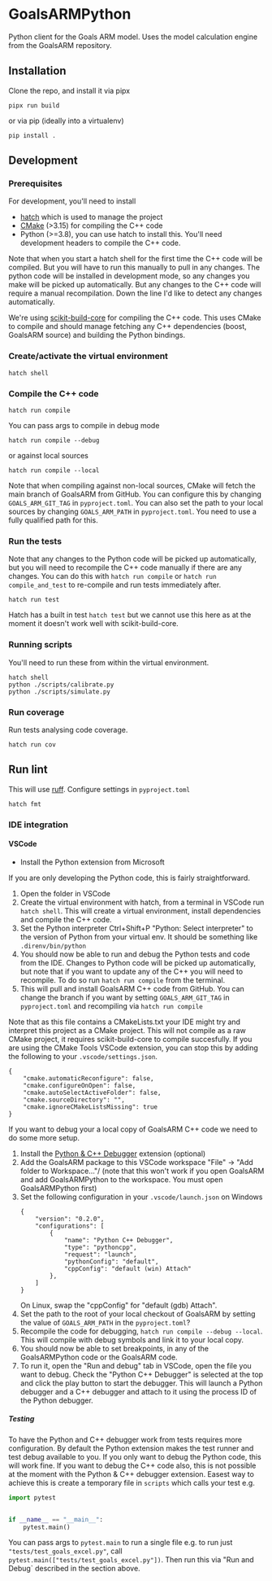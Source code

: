 # GoalsARMPython
Python client for the Goals ARM model. Uses the model calculation engine from the GoalsARM repository.

## Installation
Clone the repo, and install it via pipx
```console
pipx run build
```

or via pip (ideally into a virtualenv)
```console
pip install .
```

## Development

### Prerequisites

For development, you'll need to install
* [hatch](https://hatch.pypa.io/latest/) which is used to manage the project
* [CMake](https://cmake.org/) (>3.15) for compiling the C++ code
* Python (>=3.8), you can use hatch to install this. You'll need development headers to compile the C++ code.

Note that when you start a hatch shell for the first time the C++ code will be compiled. But you will have to run this manually to pull in any changes. The python code will be installed in development mode, so any changes you make will be picked up automatically. But any changes to the C++ code will require a manual recompilation. Down the line I'd like to detect any changes automatically.

We're using [scikit-build-core](https://scikit-build-core.readthedocs.io/en/stable/index.html) for compiling the C++ code. This uses CMake to compile and should manage fetching any C++ dependencies (boost, GoalsARM source) and building the Python bindings.

### Create/activate the virtual environment

```console
hatch shell
```

### Compile the C++ code

```console
hatch run compile
```

You can pass args to compile in debug mode

```console
hatch run compile --debug
```

or against local sources

```console
hatch run compile --local
```

Note that when compiling against non-local sources, CMake will fetch the main branch of GoalsARM from GitHub. You can configure this by changing `GOALS_ARM_GIT_TAG` in `pyproject.toml`. You can also set the path to your local sources by changing `GOALS_ARM_PATH` in `pyproject.toml`. You need to use a fully qualified path for this.

### Run the tests

Note that any changes to the Python code will be picked up automatically, but you will need to recompile the C++ code manually if there are any changes. You can do this with `hatch run compile` or `hatch run compile_and_test` to re-compile and run tests immediately after.

```console
hatch run test
```

Hatch has a built in test `hatch test` but we cannot use this here as at the moment it doesn't work well with scikit-build-core.

### Running scripts

You'll need to run these from within the virtual environment.

```console
hatch shell
python ./scripts/calibrate.py
python ./scripts/simulate.py
```

### Run coverage

Run tests analysing code coverage.

```console
hatch run cov
```

## Run lint

This will use [ruff](https://docs.astral.sh/ruff/). Configure settings in `pyproject.toml`

```console
hatch fmt
```

### IDE integration

#### VSCode

* Install the Python extension from Microsoft

If you are only developing the Python code, this is fairly straightforward.

1. Open the folder in VSCode
1. Create the virtual environment with hatch, from a terminal in VSCode run `hatch shell`. This will create a virtual environment, install dependencies and compile the C++ code.
1. Set the Python interpreter Ctrl+Shift+P "Python: Select interpreter" to the version of Python from your virtual env. It should be something like `.direnv/bin/python`
1. You should now be able to run and debug the Python tests and code from the IDE. Changes to Python code will be picked up automatically, but note that if you want to update any of the C++ you will need to recompile. To do so run `hatch run compile` from the terminal.
1. This will pull and install GoalsARM C++ code from GitHub. You can change the branch if you want by setting `GOALS_ARM_GIT_TAG` in `pyproject.toml` and recompiling via `hatch run compile`

Note that as this file contains a CMakeLists.txt your IDE might try and interpret this project as a CMake project. This will not compile as a raw CMake project, it requires scikit-build-core to compile succesfully. If you are using the CMake Tools VSCode extension, you can stop this by adding the following to your `.vscode/settings.json`.

```
{
    "cmake.automaticReconfigure": false,
    "cmake.configureOnOpen": false,
    "cmake.autoSelectActiveFolder": false,
    "cmake.sourceDirectory": "",
    "cmake.ignoreCMakeListsMissing": true
}
```

If you want to debug your a local copy of GoalsARM C++ code we need to do some more setup.

1. Install the [Python & C++ Debugger](https://marketplace.visualstudio.com/items?itemName=benjamin-simmonds.pythoncpp-debug) extension (optional)
1. Add the GoalsARM package to this VSCode workspace "File" -> "Add folder to Workspace..."/ (note that this won't work if you open GoalsARM and add GoalsARMPython to the workspace. You must open GoalsARMPython first)
1. Set the following configuration in your `.vscode/launch.json` on Windows
   ```
   {
       "version": "0.2.0",
       "configurations": [
           {
               "name": "Python C++ Debugger",
               "type": "pythoncpp",
               "request": "launch",
               "pythonConfig": "default",
               "cppConfig": "default (win) Attach"
           },
       ]
   }
   ```
   On Linux, swap the "cppConfig" for "default (gdb) Attach".
1. Set the path to the root of your local checkout of GoalsARM by setting the value of `GOALS_ARM_PATH` in the `pyproject.toml`?
1. Recompile the code for debugging, `hatch run compile --debug --local`. This will compile with debug symbols and link it to your local copy.
1. You should now be able to set breakpoints, in any of the GoalsARMPython code or the GoalsARM code.
1. To run it, open the "Run and debug" tab in VSCode, open the file you want to debug. Check the "Python C++ Debugger" is selected at the top and click the play button to start the debugger. This will launch a Python debugger and a C++ debugger and attach to it using the process ID of the Python debugger.

##### Testing

To have the Python and C++ debugger work from tests requires more configuration. By default the Python extension makes the test runner and test debug available to you. If you only want to debug the Python code, this will work fine. If you want to debug the C++ code also, this is not possible at the moment with the Python & C++ debugger extension. Easest way to achieve this is create a temporary file in `scripts` which calls your test e.g.

```python
import pytest


if __name__ == "__main__":
    pytest.main()
```

You can pass args to `pytest.main` to run a single file e.g. to run just `"tests/test_goals_excel.py"`, call `pytest.main(["tests/test_goals_excel.py"])`. Then run this via "Run and Debug` described in the section above.
